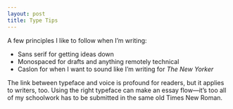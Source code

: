 ```yaml
---
layout: post
title: Type Tips
---
```

A few principles I like to follow when I’m writing:

- Sans serif for getting ideas down
- Monospaced for drafts and anything remotely technical
- Caslon for when I want to sound like I’m writing for *The New Yorker*

The link between typeface and voice is profound for readers, but it applies to writers, too. Using the right typeface can make an essay flow—it’s too all of my schoolwork has to be submitted in the same old Times New Roman.